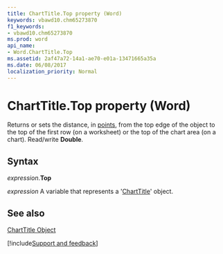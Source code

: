 ```yaml
---
title: ChartTitle.Top property (Word)
keywords: vbawd10.chm65273870
f1_keywords:
- vbawd10.chm65273870
ms.prod: word
api_name:
- Word.ChartTitle.Top
ms.assetid: 2af47a72-14a1-ae70-e01a-13471665a35a
ms.date: 06/08/2017
localization_priority: Normal
---
```



# ChartTitle.Top property (Word)

Returns or sets the distance, in [points](../language/glossary/vbe-glossary.md#point), from the top edge of the object to the top of the first row (on a worksheet) or the top of the chart area (on a chart). Read/write  **Double**.


## Syntax

_expression_.**Top**

 _expression_ A variable that represents a '[ChartTitle](Word.ChartTitle.md)' object.


## See also


[ChartTitle Object](Word.ChartTitle.md)

[!include[Support and feedback](~/includes/feedback-boilerplate.md)]